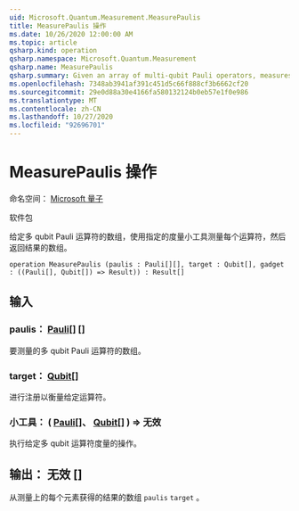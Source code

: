 ```yaml
---
uid: Microsoft.Quantum.Measurement.MeasurePaulis
title: MeasurePaulis 操作
ms.date: 10/26/2020 12:00:00 AM
ms.topic: article
qsharp.kind: operation
qsharp.namespace: Microsoft.Quantum.Measurement
qsharp.name: MeasurePaulis
qsharp.summary: Given an array of multi-qubit Pauli operators, measures each using a specified measurement gadget, then returns the array of results.
ms.openlocfilehash: 7348ab3941af391c451d5c66f888cf3b6662cf20
ms.sourcegitcommit: 29e0d88a30e4166fa580132124b0eb57e1f0e986
ms.translationtype: MT
ms.contentlocale: zh-CN
ms.lasthandoff: 10/27/2020
ms.locfileid: "92696701"
---
```

# <a name="measurepaulis-operation"></a>MeasurePaulis 操作

命名空间： [Microsoft 量子](xref:Microsoft.Quantum.Measurement)

软件包 [](https://nuget.org/packages/)


给定多 qubit Pauli 运算符的数组，使用指定的度量小工具测量每个运算符，然后返回结果的数组。

```qsharp
operation MeasurePaulis (paulis : Pauli[][], target : Qubit[], gadget : ((Pauli[], Qubit[]) => Result)) : Result[]
```


## <a name="input"></a>输入

### <a name="paulis--pauli"></a>paulis： [Pauli](xref:microsoft.quantum.lang-ref.pauli)[] []

要测量的多 qubit Pauli 运算符的数组。


### <a name="target--qubit"></a>target： [Qubit](xref:microsoft.quantum.lang-ref.qubit)[]

进行注册以衡量给定运算符。


### <a name="gadget--pauliqubit--__invalidresult__"></a>小工具： ( [Pauli](xref:microsoft.quantum.lang-ref.pauli)[]、 [Qubit](xref:microsoft.quantum.lang-ref.qubit)[] ) => __无效 <Result>__ 

执行给定多 qubit 运算符度量的操作。



## <a name="output--__invalidresult__"></a>输出： __无效 <Result>__ []

从测量上的每个元素获得的结果的数组 `paulis` `target` 。